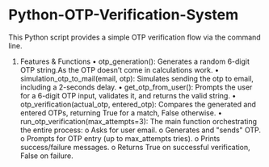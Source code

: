 # Python-OTP-Verification-System

This Python script provides a simple OTP verification flow via the command line.
1)	 Features & Functions
•	otp_generation(): Generates a random 6-digit OTP string.As the OTP doesn’t come in calculations work.
•	simulation_otp_to_mail(email, otp): Simulates sending the otp to email, including a 2-seconds delay. 
•	get_otp_from_user(): Prompts the user for a 6-digit OTP input, validates it, and returns the valid string.
•	otp_verification(actual_otp, entered_otp): Compares the generated and entered OTPs, returning True for a match, False otherwise.
•	run_otp_verification(max_attempts=3): The main function orchestrating the entire process:
        o	Asks for user email.
        o	Generates and "sends" OTP.
        o	Prompts for OTP entry (up to max_attempts tries).
        o	Prints success/failure messages.
        o	Returns True on successful verification, False on failure.

